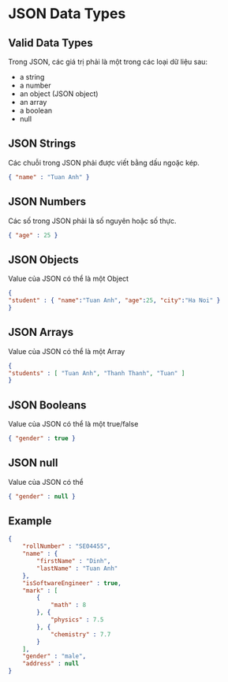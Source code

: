 # JSON Data Types

## Valid Data Types
Trong JSON, các giá trị phải là một trong các loại dữ liệu sau:

- a string
- a number
- an object (JSON object)
- an array
- a boolean
- null

## JSON Strings
Các chuỗi trong JSON phải được viết bằng dấu ngoặc kép.
```json
{ "name" : "Tuan Anh" }
```

## JSON Numbers
Các số trong JSON phải là số nguyên hoặc số thực.
```json
{ "age" : 25 }
```

## JSON Objects
Value của JSON có thể là một Object
```json
{
"student" : { "name":"Tuan Anh", "age":25, "city":"Ha Noi" }
}
```

## JSON Arrays
Value của JSON có thể là một Array
```json
{
"students" : [ "Tuan Anh", "Thanh Thanh", "Tuan" ]
}
```

## JSON Booleans
Value của JSON có thể là một true/false
```json
{ "gender" : true }
```

## JSON null
Value của JSON có thể 
```json
{ "gender" : null }
```

## Example
```json
{ 
    "rollNumber" : "SE04455",
    "name" : {
        "firstName" : "Dinh",
        "lastName" : "Tuan Anh"
    },
    "isSoftwareEngineer" : true,
    "mark" : [
        {
            "math" : 8
        }, {
            "physics" : 7.5
        }, {
            "chemistry" : 7.7
        }
    ],
    "gender" : "male",
    "address" : null
}
```
